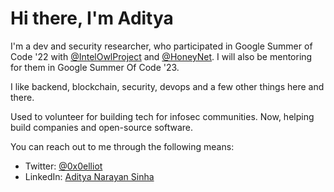 # Hi there, I'm Aditya

I'm a dev and security researcher, who participated in Google Summer of Code '22 with <a href="https://github.com/intelowlproject">@IntelOwlProject</a> and <a href="https://github.com/honeynet">@HoneyNet</a>. I will also be mentoring for them in Google Summer Of Code '23.

I like backend, blockchain, security, devops and a few other things here and there.

Used to volunteer for building tech for infosec communities. Now, helping build companies and open-source software. 

You can reach out to me through the following means:

- Twitter: [@0x0elliot](https://twitter.com/0x0elliot)
- LinkedIn: [Aditya Narayan Sinha](https://www.linkedin.com/in/adityanarayansinha)
